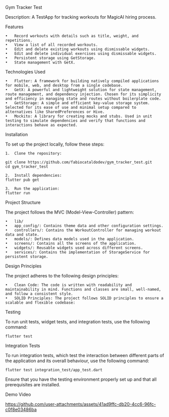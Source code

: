 Gym Tracker Test

Description: A TestApp for tracking workouts for MagicAI hiring process.

Features

    •	Record workouts with details such as title, weight, and repetitions.
    •	View a list of all recorded workouts.
    •	Edit and delete existing workouts using dismissable widgets.
    •	Edit and delete individual exercises using dismissable widgets.
    •	Persistent storage using GetStorage.
    •	State management with GetX.

Technologies Used

    •	Flutter: A framework for building natively compiled applications for mobile, web, and desktop from a single codebase.
    •	GetX: A powerful and lightweight solution for state management, route management, and dependency injection. Chosen for its simplicity and efficiency in managing state and routes without boilerplate code.
    •	GetStorage: A simple and efficient key-value storage system. Selected for its ease of use and minimal setup compared to alternatives like SharedPreferences or Hive.
    •	Mockito: A library for creating mocks and stubs. Used in unit testing to simulate dependencies and verify that functions and interactions behave as expected.

Installation

To set up the project locally, follow these steps:

    1.	Clone the repository:

    git clone https://github.com/fabiocataldodev/gym_tracker_test.git
    cd gym_tracker_test

    2.	Install dependencies:
    flutter pub get

    3.	Run the application:
    flutter run

Project Structure

The project follows the MVC (Model-View-Controller) pattern:

    •	lib/
    •	app_config/: Contains theme data and other configuration settings.
    •	controllers/: Contains the WorkoutController for managing workout data and state.
    •	models/: Defines data models used in the application.
    •	screens/: Contains all the screens of the application.
    •	widgets/: Reusable widgets used across different screens.
    •	services/: Contains the implementation of StorageService for persistent storage.

Design Principles

The project adheres to the following design principles:

    •	Clean Code: The code is written with readability and maintainability in mind. Functions and classes are small, well-named, and follow a consistent style.
    •	SOLID Principles: The project follows SOLID principles to ensure a scalable and flexible codebase:

Testing

To run unit tests, widget tests, and integration tests, use the following command:

    flutter test

Integration Tests

To run integration tests, which test the interaction between different parts of the application and its overall behaviour, use the following command:

    flutter test integration_test/app_test.dart

Ensure that you have the testing environment properly set up and that all prerequisites are installed.

Demo Video

https://github.com/user-attachments/assets/41ad9ffc-db20-4cc6-96fc-c0f8e03486ba



